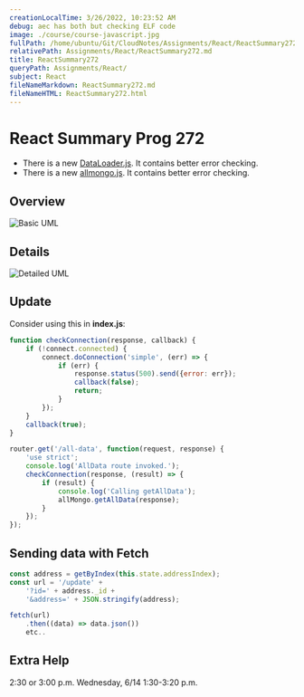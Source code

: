```yaml
---
creationLocalTime: 3/26/2022, 10:23:52 AM
debug: aec has both but checking ELF code
image: ./course/course-javascript.jpg
fullPath: /home/ubuntu/Git/CloudNotes/Assignments/React/ReactSummary272.md
relativePath: Assignments/React/ReactSummary272.md
title: ReactSummary272
queryPath: Assignments/React/
subject: React
fileNameMarkdown: ReactSummary272.md
fileNameHTML: ReactSummary272.html
---
```



<!-- toc -->
<!-- tocstop -->

# React Summary Prog 272

- There is a new [DataLoader.js][ndl]. It contains better error checking.
- There is a new [allmongo.js][amdb]. It contains better error checking.


## Overview

![Basic UML](https://s3.amazonaws.com/bucket01.elvenware.com/images/CongressUml.png)

## Details

![Detailed UML](https://s3.amazonaws.com/bucket01.elvenware.com/images/CongressDetailsUml.png)

## Update

Consider using this in **index.js**:

```javascript
function checkConnection(response, callback) {
    if (!connect.connected) {
        connect.doConnection('simple', (err) => {
            if (err) {
                response.status(500).send({error: err});
                callback(false);
                return;
            }
        });
    }
    callback(true);
}

router.get('/all-data', function(request, response) {
    'use strict';
    console.log('AllData route invoked.');
    checkConnection(response, (result) => {
        if (result) {
            console.log('Calling getAllData');
            allMongo.getAllData(response);
        }
    });
});
```

## Sending data with Fetch

```javascript
const address = getByIndex(this.state.addressIndex);
const url = '/update' +
    '?id=' + address._id +
    '&address=' + JSON.stringify(address);

fetch(url)
    .then((data) => data.json())
    etc..
```

## Extra Help

2:30 or 3:00 p.m.	Wednesday, 6/14	1:30-3:20 p.m.

[ndl]: https://gist.github.com/charliecalvert/d9fc57f29e16de8970b88a3c89b9b410
[amdb]:https://gist.github.com/charliecalvert/a4ba71b3e195ad2810c0bfb3677f0e0f
